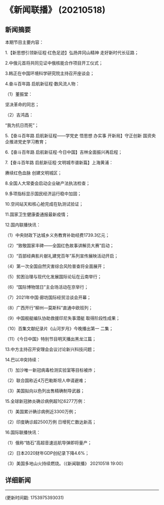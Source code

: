 # 《新闻联播》 (20210518)

## 新闻摘要

本期节目主要内容：


1.【新思想引领新征程·红色足迹】弘扬井冈山精神 走好新时代长征路；


2.中俄元首将共同见证中俄核能合作项目开工仪式；


3.韩正在中国环境科学研究院主持召开座谈会；


4.奋斗百年路 启航新征程·数风流人物：


（1）董振堂：

坚决革命的同志；


（2）吉鸿昌：

“我为抗日而死”；


5.【奋斗百年路 启航新征程——学党史 悟思想 办实事 开新局】守正创新 国资央企推进党史学习教育；


6.【奋斗百年路 启航新征程·今日中国】吉林全面振兴再启程；


7.【奋斗百年路 启航新征程·文明城市谱新篇】上海黄浦：

赓续红色血脉 创建文明城区；


8.全国人大常委会启动企业破产法执法检查；


9.多项指标显示国民经济运行稳中加固；


10.空间站天和核心舱完成在轨测试验证；


11.国家卫生健康委通报最新疫情；


12.国内联播快讯：


（1）中央财政下达城乡义务教育补助经费1739.3亿元；


（2）“致敬国家丰碑——全国红色故事讲解员大赛”启动；


（3）“百部经典影片献礼建党百年”系列宣传展映活动开启；


（4）第一次全国自然灾害综合风险普查将全面展开；


（5）贫困治理与现代化发展国际论坛在云南举行；


（6）“国际博物馆日”主会场活动在京举行；


（7）2021年中国·廊坊国际经贸洽谈会开幕；


（8）广西开行“柳州—莫斯科”直通中欧班列；


（9）中国舰艇编队协助救援印尼失事潜艇 取得阶段性成果；


（10）百集文献纪录片《山河岁月》今晚播出第一 二集；


（11）《今日中国》特别节目明天播出黑龙江篇；


13.中方主持召开安理会会议讨论新兴科技问题；


14.巴以冲突持续：


（1）加沙唯一新冠病毒检测实验室等目标被炸；


（2）联合国称近4万巴勒斯坦人申请避难；


（3）美国拟向以色列出售精确制导武器；


15.全球新冠肺炎确诊病例超1亿6277万例：


（1）美国累计确诊病例近3300万例；


（2）印度确诊超2500万例 日增死亡数达新高；


16.国际联播快讯：


（1）俄称“锆石”高超音速巡航导弹即将量产；


（2）日本2020财年GDP创纪录下降4.6%；


（3）美国多地山火持续燃烧。（《新闻联播》 20210518 19:00）

## 详细新闻

---

(更新时间戳: 1753975393031)

